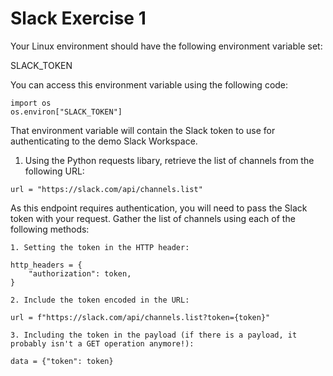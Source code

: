 # Slack Exercise 1

Your Linux environment should have the following environment variable set:

SLACK_TOKEN

You can access this environment variable using the following code:

    import os
    os.environ["SLACK_TOKEN"]

That environment variable will contain the Slack token to use for authenticating
to the demo Slack Workspace.

1. Using the Python requests libary, retrieve the list of channels from the following URL:

```
url = "https://slack.com/api/channels.list"
```

As this endpoint requires authentication, you will need to pass the Slack token with your request. Gather the list of channels using each of the following methods:

    1. Setting the token in the HTTP header:

```
http_headers = {
    "authorization": token,
}
```

    2. Include the token encoded in the URL:

```
url = f"https://slack.com/api/channels.list?token={token}"
```

    3. Including the token in the payload (if there is a payload, it probably isn't a GET operation anymore!):

```
data = {"token": token}
```
